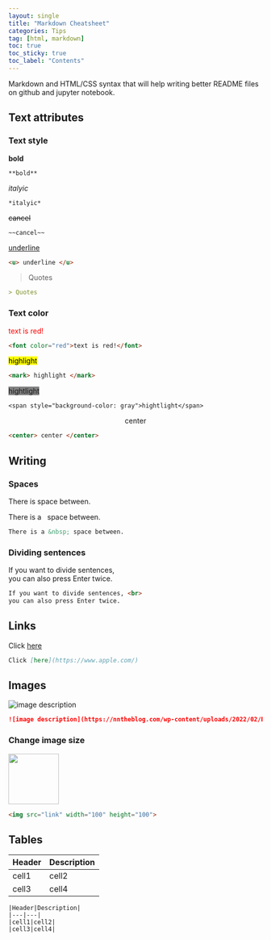 ```yaml
---
layout: single
title: "Markdown Cheatsheet"
categories: Tips
tag: [html, markdown]
toc: true
toc_sticky: true
toc_label: "Contents"
---
```


Markdown and HTML/CSS syntax that will help writing better README files on github and jupyter notebook. 
## Text attributes

### Text style

 **bold**
```
**bold**
```
 *italyic*
```
*italyic*
```
~~cancel~~
```
~~cancel~~
```
<u>underline</u>
```md
<u> underline </u>
```

> Quotes

```md
> Quotes
```

### Text color


<font color="red">text is red!</font>
```md
<font color="red">text is red!</font>
```
<mark>highlight</mark>
```md
<mark> highlight </mark>
```
<span style="background-color: gray">hightlight</span>
```
<span style="background-color: gray">hightlight</span>
```
<center>center</center>  

```html
<center> center </center>
```
## Writing

### Spaces
There is space between.

There is a &nbsp; space between.

```md
There is a &nbsp; space between.
```

### Dividing sentences
If you want to divide sentences, <br>
you can also press Enter twice.
```html
If you want to divide sentences, <br>
you can also press Enter twice.
```

## Links
Click [here](https://www.apple.com/)
```md
Click [here](https://www.apple.com/)
```
## Images

![image description](https://nntheblog.com/wp-content/uploads/2022/02/EXPERIENCE-Nezuko-Demon-Slayer.jpg)

```md
![image description](https://nntheblog.com/wp-content/uploads/2022/02/EXPERIENCE-Nezuko-Demon-Slayer.jpg)
```
### Change image size

<img src="https://nntheblog.com/wp-content/uploads/2022/02/EXPERIENCE-Nezuko-Demon-Slayer.jpg" width="100" height="100">

```md
<img src="link" width="100" height="100">
```

## Tables

| Header | Description | 
|---|---|
| cell1 | cell2 |
| cell3 | cell4 |

```
|Header|Description| 
|---|---|
|cell1|cell2|
|cell3|cell4|
```





